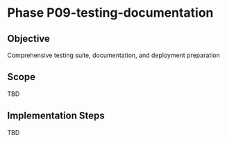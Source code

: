 # Phase P09-testing-documentation

## Objective
Comprehensive testing suite, documentation, and deployment preparation

## Scope
TBD

## Implementation Steps
TBD
